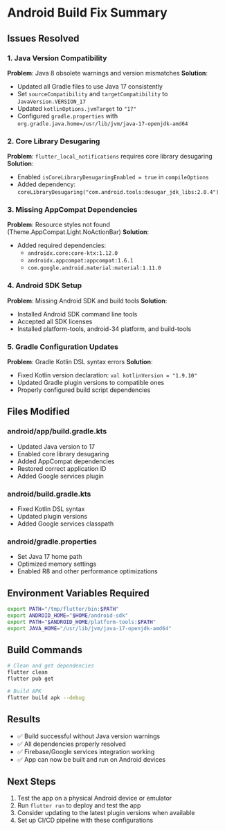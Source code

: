 # Android Build Fix Summary

## Issues Resolved

### 1. Java Version Compatibility
**Problem**: Java 8 obsolete warnings and version mismatches
**Solution**: 
- Updated all Gradle files to use Java 17 consistently
- Set `sourceCompatibility` and `targetCompatibility` to `JavaVersion.VERSION_17`
- Updated `kotlinOptions.jvmTarget` to `"17"`
- Configured `gradle.properties` with `org.gradle.java.home=/usr/lib/jvm/java-17-openjdk-amd64`

### 2. Core Library Desugaring
**Problem**: `flutter_local_notifications` requires core library desugaring
**Solution**:
- Enabled `isCoreLibraryDesugaringEnabled = true` in `compileOptions`
- Added dependency: `coreLibraryDesugaring("com.android.tools:desugar_jdk_libs:2.0.4")`

### 3. Missing AppCompat Dependencies
**Problem**: Resource styles not found (Theme.AppCompat.Light.NoActionBar)
**Solution**:
- Added required dependencies:
  - `androidx.core:core-ktx:1.12.0`
  - `androidx.appcompat:appcompat:1.6.1`
  - `com.google.android.material:material:1.11.0`

### 4. Android SDK Setup
**Problem**: Missing Android SDK and build tools
**Solution**:
- Installed Android SDK command line tools
- Accepted all SDK licenses
- Installed platform-tools, android-34 platform, and build-tools

### 5. Gradle Configuration Updates
**Problem**: Gradle Kotlin DSL syntax errors
**Solution**:
- Fixed Kotlin version declaration: `val kotlinVersion = "1.9.10"`
- Updated Gradle plugin versions to compatible ones
- Properly configured build script dependencies

## Files Modified

### android/app/build.gradle.kts
- Updated Java version to 17
- Enabled core library desugaring
- Added AppCompat dependencies
- Restored correct application ID
- Added Google services plugin

### android/build.gradle.kts
- Fixed Kotlin DSL syntax
- Updated plugin versions
- Added Google services classpath

### android/gradle.properties
- Set Java 17 home path
- Optimized memory settings
- Enabled R8 and other performance optimizations

## Environment Variables Required
```bash
export PATH="/tmp/flutter/bin:$PATH"
export ANDROID_HOME="$HOME/android-sdk"
export PATH="$ANDROID_HOME/platform-tools:$PATH"
export JAVA_HOME="/usr/lib/jvm/java-17-openjdk-amd64"
```

## Build Commands
```bash
# Clean and get dependencies
flutter clean
flutter pub get

# Build APK
flutter build apk --debug
```

## Results
- ✅ Build successful without Java version warnings
- ✅ All dependencies properly resolved
- ✅ Firebase/Google services integration working
- ✅ App can now be built and run on Android devices

## Next Steps
1. Test the app on a physical Android device or emulator
2. Run `flutter run` to deploy and test the app
3. Consider updating to the latest plugin versions when available
4. Set up CI/CD pipeline with these configurations